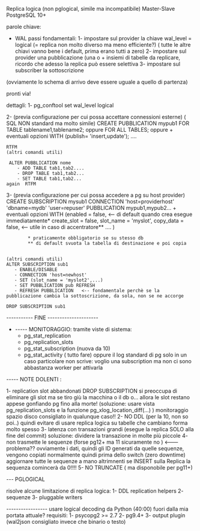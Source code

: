 Replica logica (non pglogical, simile ma incompatibile) 
Master-Slave PostgreSQL 10+

parole chiave:
 - WAL
passi fondamentali:
 1- impostare sul provider la chiave wal_level = logical  (= replica non molto diverso ma meno efficiente?) ( tutte le altre chiavi vanno bene i default, prima erano tutti a zero)
 2- impostare sul provider una pubblicazione (una o + insiemi di tabelle da replicare, ricordo che adesso la replica può essere selettiva
 3- impostare sul subscriber la sottoscrizione

(ovviamente lo schema di arrivo deve essere uguale a quello di partenza)

pronti via!


dettagli:
1- pg_conftool set wal_level logical

2- (previa configurazione per cui possa accettare connessioni esterne)
   ( SQL NON standard ma molto simile)
   CREATE PUBBLICATION  mypub1
     FOR TABLE tablename1,tablename2;   oppure
     FOR ALL TABLES;                    oppure
     + eventuali opzioni
       WITH (publish= 'insert,update'); ....
    
    RTFM
    (altri comandi utili)

     ALTER PUBBLICATION nome
        - ADD TABLE tab1,tab2....
        - DROP TABLE tab1,tab2...
        - SET TABLE tab1,tab2...
    again  RTFM
3- (previa configurazione per cui possa accedere a pg su host provider)
   CREATE SUBSCRIPTION mysub1
    CONNECTION 'host=providerhost'
      'dbname=mydb'
      'user=repuser'
    PUBBLICATION mypub1,mypub2...
    + eventuali opzioni
      WITH (enabled = false,  <-- di default quando crea esegue immediatamente* 
            create_slot = false,
            slot_name = 'myslot',
            copy_data = false, <-- utile in caso di accentratore**
            .... )
            
            * praticamente obbligatorio se su stesso db
            ** di default svuota la tabella di destinazione e poi copia
            
            
    (altri comandi utili)
    ALTER SUBSCRIPTION sub1
       - ENABLE/DISABLE
       - CONNECTION 'host=newhost'
       - SET (slot_name = 'myslot2',...)
       - SET PUBBLICATION pub REFRESH
       - REFRESH PUBBLICATION   <-- fondamentale perchè se la pubblicazione cambia la sottoscrizione, da sola, non se ne accorge
       
    DROP SUBSCRIPTION sub1
    
-----------   FINE  ---------------------

- ----- MONITORAGGIO:
tramite viste di sistema:
  - pg_stat_replication
  - pg_replication_slots
  - pg_stat_subscription   (nuova da 10)
  - pg_stat_activity       ( tutto fare)
oppure il log standard di pg
solo in un caso particolare non scrive:
voglio una subscription ma non ci sono abbastanza worker per attivarla
  
    
-----   NOTE DOLENTI :   

1- replication slot abbandonati
     DROP SUBSCRIPTION si preoccupa di eliminare gli slot ma se tiro giù la macchina o il db o... allora le slot restano appese gonfiando pg fino alla morte!
     (soluzione: usare vista pg_replication_slots e la funzione pg_xlog_location_diff(...) )
     monitoraggio spazio disco consigliato in qualunque caso!!
2- NO DDL (per la 10, non so poi..) quindi evitare di usare replica logica su tabelle che cambiano forma molto spesso
3- latenza con transazioni grandi (esegue la replica SOLO alla fine del commit)
      soluzione: dividere la transazione in molte più piccole
4- non trasmette le sequenze  (forse pg12+ ma 11 sicuramente no ) <---  problema??
    ovviamente i dati, quindi gli ID generati da quelle sequenze, vengono copiati normalmente
    quindi prima dello switch (zero downtime) aggiornare tutte le sequenze a mano altrimnenti se INSERT sulla Replica la sequenza comincerà da 0!!!!
5- NO TRUNCATE ( ma disponobile per pg11+)    
    
    
--- PGLOGICAL

risolve alcune limitazione di replica logica:
1- DDL replication helpers
2- sequenze
3- pluggable writers



----------------- usare logical decoding da Python  (40:00) fuori dalla mia portata attuale?
requisiti:
1- psycopg2 >= 2.7
2- pg9.4+
3- output plugin   (wal2json consigliato invece che binario o testo)


    
    
    
    
    
